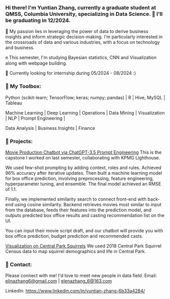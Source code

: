 ### Hi there! I'm Yuntian Zhang, currently a graduate student at QMSS, Columbia University, specializing in Data Science. 🙌 I'll be graduating in 12/2024.
💫 My passion lies in leveraging the power of data to derive business insights and inform strategic decision-making. I'm particularly interested in the crossroads of data and various industries, with a focus on technology and business.

🔛 This semester, I'm studying Bayesian statistics, CNN and Visualization along with webpage building. 

🚄 Currently looking for internship during 05/2024 - 08/2024 :)

### 🔧 My Toolbox:
Python (scikit-learn; TensorFlow; keras; numpy; pandas) | R | Hive, MySQL | Tableau

Machine Learning | Deep Learning | Operations | Data Mining | Visualization | NLP | Prompt Engineering |

Data Analysis | Business Insights | Finance 

### 📂 Projects:
[Movie Production Chatbot via ChatGPT-3.5 Prompt Engineering](https://github.com/zesiii/movie-production-chatbot) 
This is the capstone I worked on last semester, collaborating with KPMG Lighthouse.

We used few-shot prompting by adding context, roles and rules. Achieved 96% accuracy after iterative updates. Then built a machine learning model for box office prediction, involving preprocessing, feature engineering, hyperparameter tuning, and ensemble. The final model achieved an RMSE of 1.1.

Finally, we implemented similarity search to connect front-end with back-end using cosine similarity. Backend retrieves movies most similar to input from the database, feeds their features into the prediction model, and outputs predicted box office results and casting recommendation list on the UI.

You can input their movie script draft, and our chatbot will provide you with box office prediction, budget prediction and recommended casts. 

[Visualization on Central Park Squirrels](https://github.com/QMSS-G5063-2024/Group_G_Squirrel/blob/main/README.md)
We used 2018 Central Park Squirrel Census data to map squirrel demographics and life in Central Park. 


### 📢 Contact:
Please connect with me! I'd love to meet new people in data field. 
Email: elinazhang6@gmail.com | elenazhang_6@163.com

LinkedIn: https://www.linkedin.com/in/yuntian-zhang-6b33a4284/
<!--
**zesiii/zesiii** is a ✨ _special_ ✨ repository because its `README.md` (this file) appears on your GitHub profile.

Here are some ideas to get you started:

- 🔭 I’m currently working on ...
- 🌱 I’m currently learning ...
- 👯 I’m looking to collaborate on ...
- 🤔 I’m looking for help with ...
- 💬 Ask me about ...
- 📫 How to reach me: ...
- 😄 Pronouns: ...
- ⚡ Fun fact: ...
-->
